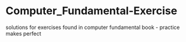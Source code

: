 # Computer_Fundamental-Exercise
solutions for exercises found in computer fundamental book - practice makes perfect

